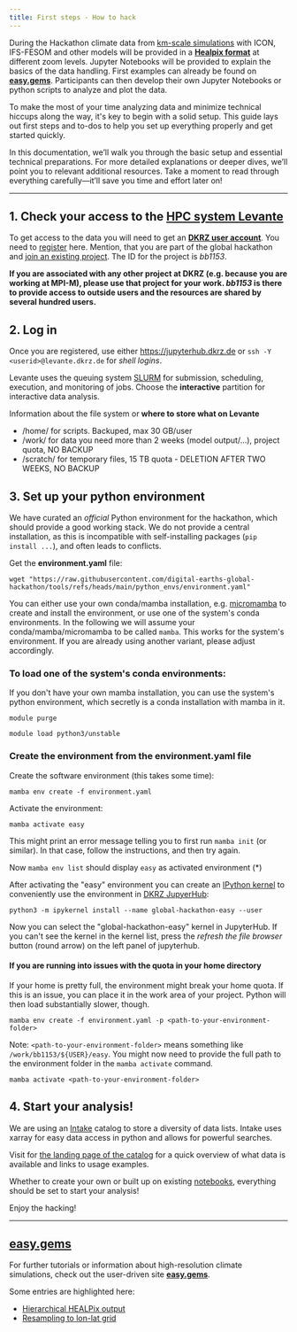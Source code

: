```yaml
---
title: First steps - How to hack
---
```



During the Hackathon climate data from [km-scale simulations](https://digital-earths-global-hackathon.github.io/hk25/simulations/) with ICON, IFS-FESOM and other models will be provided in a [**Healpix format**](https://easy.gems.dkrz.de/Processing/healpix/index.html) at different zoom levels. Jupyter Notebooks will be provided to explain the basics of the data handling. First examples can already be found on [**easy.gems**](https://easy.gems.dkrz.de/Processing/healpix/healpix_starter.html). Participants can then develop their own Jupyter Notebooks or python scripts to analyze and plot the data.

To make the most of your time analyzing data and minimize technical hiccups along the way, it's key to begin with a solid setup. This guide lays out first steps and to-dos to help you set up everything properly and get started quickly.

In this documentation, we’ll walk you through the basic setup and essential technical preparations. For more detailed explanations or deeper dives, we’ll point you to relevant additional resources. Take a moment to read through everything carefully—it’ll save you time and effort later on!

---

## 1. Check your access to the [HPC system Levante](https://www.dkrz.de/en/systems/hpc/hlre-4-levante?set_language=en)

To get access to the data you will need to get an [**DKRZ user account**](https://docs.dkrz.de/doc/getting_started/getting-a-user-account/dkrz-user-account.html#dkrz-user-account).
You need to [register](https://docs.dkrz.de/doc/getting_started/getting-a-user-account/dkrz-user-account.html#creating-a-new-account-from-scratch) here. Mention, that you are part of the global hackathon and [join an existing project](https://docs.dkrz.de/doc/getting_started/getting-a-user-account/dkrz-user-account.html#join-existing-project). The ID for the project is *bb1153*.

**If you are associated with any other project at DKRZ (e.g. because you are working at MPI-M), please use that project for your work. *bb1153* is there to provide access to outside users and the resources are shared by several hundred users.**

## 2. Log in

Once you are registered, use either https://jupyterhub.dkrz.de or `ssh -Y <userid>@levante.dkrz.de` for *shell logins*.

Levante uses the queuing system [SLURM](https://docs.dkrz.de/doc/levante/running-jobs/index.html) for submission, scheduling, execution, and monitoring of jobs. Choose the **interactive** partition for interactive data analysis.

Information about the file system or **where to store what on Levante**
* /home/ for scripts. Backuped, max 30 GB/user
* /work/ for data you need more than 2 weeks (model output/…), project quota, NO BACKUP
* /scratch/ for temporary files, 15 TB quota - DELETION AFTER TWO WEEKS, NO BACKUP

## 3. Set up your python environment

We have curated an *official* Python environment for the hackathon, which should provide a good working stack. We do not provide a central installation, as this is incompatible with self-installing packages (`pip install ...`), and often leads to conflicts.

Get the **environment.yaml** file:

`wget "https://raw.githubusercontent.com/digital-earths-global-hackathon/tools/refs/heads/main/python_envs/environment.yaml"`

You can either use your own conda/mamba installation, e.g. [micromamba](http://mamba.readthedocs.io/en/latest/installation/micromamba-installation.html) to create and install the environment, or use one of the system's conda environments. In the following we will assume your conda/mamba/micromamba to be called `mamba`. This works for the system's environment. If you are already using another variant, please adjust accordingly.

### To load one of the system's conda environments:

If you don't have your own mamba installation, you can use the system's python environment, which secretly is a conda installation with mamba in it.

`module purge`

`module load python3/unstable`

### Create the environment from the environment.yaml file

Create the software environment (this takes some time):

`mamba env create -f environment.yaml`

Activate the environment:

`mamba activate easy`

This might print an error message telling you to first run `mamba init` (or similar). In that case, follow the instructions, and then try again.

Now `mamba env list` should display `easy` as activated environment (*)

After activating the "easy" environment you can create an [IPython kernel](https://ipython.readthedocs.io/en/latest/install/kernel_install.html) 
to conveniently use the environment in [DKRZ JupyerHub](https://jupyterhub.dkrz.de):

`python3 -m ipykernel install --name global-hackathon-easy --user`

Now you can select the "global-hackathon-easy" kernel in JupyterHub. If you can't see the kernel in the kernel list, press the _refresh the file browser_ button (round arrow) on the left panel of jupyterhub.

#### If you are running into issues with the quota in your home directory

If your home is pretty full, the environment might break your home quota. If this is an issue, you can place it in the work area of your project. Python will then load substantially slower, though. 

`mamba env create -f environment.yaml -p <path-to-your-environment-folder>`

Note: `<path-to-your-environment-folder>` means something like `/work/bb1153/${USER}/easy`. You might now need to provide the full path to the environment folder in the `mamba activate` command. 

 `mamba activate <path-to-your-environment-folder>`

## 4. Start your analysis!

We are using an [Intake](https://easy.gems.dkrz.de/Processing/Intake/index.html) catalog to store a diversity of data lists. Intake uses xarray for easy data access in python and allows for powerful searches.

Visit for [the landing page of the catalog](https://digital-earths-global-hackathon.github.io/catalog/) for a quick overview of what data is available and links to usage examples.

Whether to create your own or built up on existing [notebooks](https://github.com/digital-earths-global-hackathon/hk25-teams), everything should be set to start your analysis!

Enjoy the hacking!

---

## [easy.gems](https://easy.gems.dkrz.de/index.html)

For further tutorials or information about high-resolution climate simulations, check out the user-driven site [**easy.gems**](https://easy.gems.dkrz.de/index.html).

Some entries are highlighted here:
* [Hierarchical HEALPix output](https://easy.gems.dkrz.de/Processing/healpix/index.html)
* [Resampling to lon-lat grid](https://easy.gems.dkrz.de/Processing/healpix/index.html)


